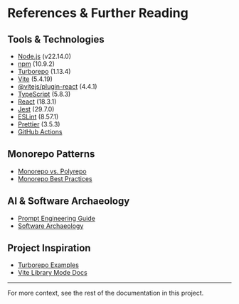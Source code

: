 # References & Further Reading

## Tools & Technologies

- [Node.js](https://nodejs.org/) (v22.14.0)
- [npm](https://www.npmjs.com/) (10.9.2)
- [Turborepo](https://turbo.build/) (1.13.4)
- [Vite](https://vitejs.dev/) (5.4.19)
- [@vitejs/plugin-react](https://vitejs.dev/guide/#scaffolding-your-first-vite-project) (4.4.1)
- [TypeScript](https://www.typescriptlang.org/) (5.8.3)
- [React](https://react.dev/) (18.3.1)
- [Jest](https://jestjs.io/) (29.7.0)
- [ESLint](https://eslint.org/) (8.57.1)
- [Prettier](https://prettier.io/) (3.5.3)
- [GitHub Actions](https://docs.github.com/en/actions)

## Monorepo Patterns

- [Monorepo vs. Polyrepo](https://monorepo.tools/)
- [Monorepo Best Practices](https://github.com/monorepojs/monorepojs)

## AI & Software Archaeology

- [Prompt Engineering Guide](https://www.promptingguide.ai/)
- [Software Archaeology](https://en.wikipedia.org/wiki/Software_archaeology)

## Project Inspiration

- [Turborepo Examples](https://github.com/vercel/turbo/tree/main/examples)
- [Vite Library Mode Docs](https://vitejs.dev/guide/build.html#library-mode)

---

For more context, see the rest of the documentation in this project.
